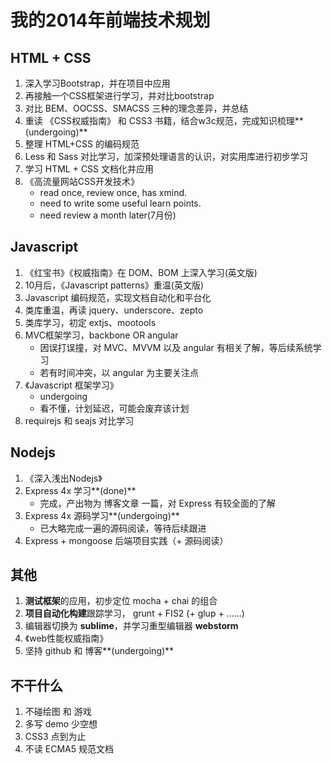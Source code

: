 # 我的2014年前端技术规划

## HTML + CSS

 1. 深入学习Bootstrap，并在项目中应用
 2. 再接触一个CSS框架进行学习，并对比bootstrap
 3. 对比 BEM、OOCSS、SMACSS 三种的理念差异，并总结
 4. 重读 《CSS权威指南》 和 CSS3 书籍，结合w3c规范，完成知识梳理**(undergoing)**
 5. 整理 HTML+CSS 的编码规范
 6. Less 和 Sass 对比学习，加深预处理语言的认识，对实用库进行初步学习
 7. 学习 HTML + CSS 文档化并应用
 8. 《高流量网站CSS开发技术》
    * read once, review once, has xmind.
    * need to write some useful learn points.
    * need review a month later(7月份)

## Javascript

 1. 《红宝书》《权威指南》在 DOM、BOM 上深入学习(英文版)
 2. 10月后，《Javascript patterns》重温(英文版)
 3. Javascript 编码规范，实现文档自动化和平台化
 4. 类库重温，再读 jquery、underscore、zepto
 5. 类库学习，初定 extjs、mootools
 6. MVC框架学习，backbone OR angular
    * 因误打误撞，对 MVC、MVVM 以及 angular 有相关了解，等后续系统学习
    * 若有时间冲突，以 angular 为主要关注点
 7. 《Javascript 框架学习》
    * undergoing 
    * 看不懂，计划延迟，可能会废弃该计划
 8. requirejs 和 seajs 对比学习

## Nodejs

 1. 《深入浅出Nodejs》
 2. Express 4x 学习**(done)**
    * 完成，产出物为 博客文章 一篇，对 Express 有较全面的了解 
 3. Express 4x 源码学习**(undergoing)**
    * 已大略完成一遍的源码阅读，等待后续跟进
 4. Express + mongoose 后端项目实践（+ 源码阅读）

## 其他

 1. **测试框架**的应用，初步定位 mocha + chai 的组合
 2. **项目自动化构建**跟踪学习， grunt + FIS2 (+ glup + ......)
 3. 编辑器切换为 **sublime**，并学习重型编辑器 **webstorm**
 4. 《web性能权威指南》
 5. 坚持 github 和 博客**(undergoing)**

## 不干什么

 1. 不碰绘图 和 游戏
 2. 多写 demo 少空想
 3. CSS3 点到为止
 4. 不读 ECMA5 规范文档
